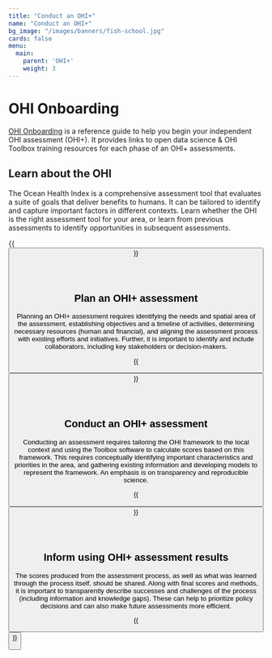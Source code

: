 ```yaml
---
title: "Conduct an OHI+"
name: "Conduct an OHI+"
bg_image: "/images/banners/fish-school.jpg"
cards: false
menu:
  main:
    parent: 'OHI+'
    weight: 3
---
```


# OHI Onboarding

[OHI Onboarding](http://ohi-science.org/onboarding/) is a reference guide to help you begin your independent OHI assessment (OHI+). It provides links to open data science & OHI Toolbox training resources for each phase of an OHI+ assessments.

## Learn about the OHI

The Ocean Health Index is a comprehensive assessment tool that evaluates a suite of goals that deliver benefits to humans. It can be tailored to identify and capture important factors in different contexts. Learn whether the OHI is the right assessment tool for your area, or learn from previous assessments to identify opportunities in subsequent assessments.

{{<button text="Learn More" link="learn" >}}

<br>
<br>

## Plan an OHI+ assessment

Planning an OHI+ assessment requires identifying the needs and spatial area of the assessment, establishing objectives and a timeline of activities, determining necessary resources (human and financial), and aligning the assessment process with existing efforts and initiatives. Further, it is important to identify and include collaborators, including key stakeholders or decision-makers.

{{<button text="Learn More" link="plan" >}}

<br>
<br>

## Conduct an OHI+ assessment
Conducting an assessment requires tailoring the OHI framework to the local context and using the Toolbox software to calculate scores based on this framework. This requires conceptually identifying important characteristics and priorities in the area, and gathering existing information and developing models to represent the framework. An emphasis is on transparency and reproducible science.

{{<button text="Learn More" link="http://ohi-science.org/toolbox-training/" >}}

<br>
<br>

## Inform using OHI+ assessment results

The scores produced from the assessment process, as well as what was learned through the process itself, should be shared. Along with final scores and methods, it is important to transparently describe successes and challenges of the process (including information and knowledge gaps). These can help to prioritize policy decisions and can also make future assessments more efficient.


{{<button text="Learn More" link="inform" >}}
